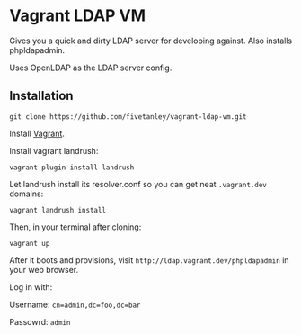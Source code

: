 Vagrant LDAP VM
========

Gives you a quick and dirty LDAP server for developing against. Also
installs phpldapadmin.

Uses OpenLDAP as the LDAP server config.

Installation
---------------

`git clone https://github.com/fivetanley/vagrant-ldap-vm.git`

Install [Vagrant](http://www.vagrantup.com/).

Install vagrant landrush:

`vagrant plugin install landrush`

Let landrush install its resolver.conf so you can get neat `.vagrant.dev` domains:

`vagrant landrush install`

Then, in your terminal after cloning:

`vagrant up`

After it boots and provisions, visit `http://ldap.vagrant.dev/phpldapadmin`
in your web browser.

Log in with:

Username: `cn=admin,dc=foo,dc=bar`

Passowrd: `admin`
